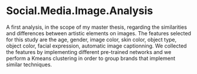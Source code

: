 # Social.Media.Image.Analysis
A first analysis, in the scope of my master thesis, regarding the similarities and differences between artistic elements on images. The features selected for this study are the age, gender, image color, skin color, object type, object color, facial expression, automatic image captionning. We collected the features by implementing different pre-trained networks and we perform a Kmeans clustering in order to group brands that implement similar techniques. 
